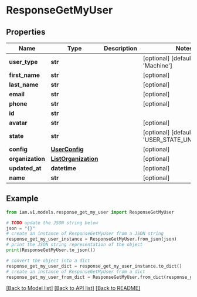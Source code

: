# ResponseGetMyUser


## Properties

Name | Type | Description | Notes
------------ | ------------- | ------------- | -------------
**user_type** | **str** |  | [optional] [default to 'Machine']
**first_name** | **str** |  | [optional] 
**last_name** | **str** |  | [optional] 
**email** | **str** |  | [optional] 
**phone** | **str** |  | [optional] 
**id** | **str** |  | 
**avatar** | **str** |  | [optional] 
**state** | **str** |  | [optional] [default to 'USER_STATE_UNSPECIFIED']
**config** | [**UserConfig**](UserConfig.md) |  | [optional] 
**organization** | [**ListOrganization**](ListOrganization.md) |  | [optional] 
**updated_at** | **datetime** |  | [optional] 
**name** | **str** |  | [optional] 

## Example

```python
from iam.v1.models.response_get_my_user import ResponseGetMyUser

# TODO update the JSON string below
json = "{}"
# create an instance of ResponseGetMyUser from a JSON string
response_get_my_user_instance = ResponseGetMyUser.from_json(json)
# print the JSON string representation of the object
print(ResponseGetMyUser.to_json())

# convert the object into a dict
response_get_my_user_dict = response_get_my_user_instance.to_dict()
# create an instance of ResponseGetMyUser from a dict
response_get_my_user_from_dict = ResponseGetMyUser.from_dict(response_get_my_user_dict)
```
[[Back to Model list]](../README.md#documentation-for-models) [[Back to API list]](../README.md#documentation-for-api-endpoints) [[Back to README]](../README.md)


